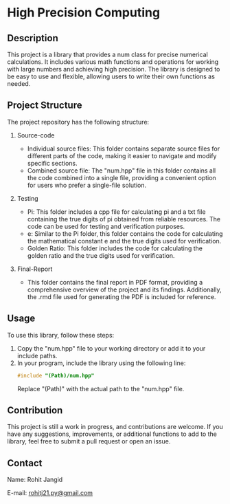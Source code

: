 # High Precision Computing

## Description

This project is a library that provides a num class for precise numerical calculations. It includes various math functions and operations for working with large numbers and achieving high precision. The library is designed to be easy to use and flexible, allowing users to write their own functions as needed. 

## Project Structure

The project repository has the following structure:

1. Source-code
   - Individual source files: This folder contains separate source files for different parts of the code, making it easier to navigate and modify specific sections.
   - Combined source file: The "num.hpp" file in this folder contains all the code combined into a single file, providing a convenient option for users who prefer a single-file solution.

2. Testing
   - Pi: This folder includes a cpp file for calculating pi and a txt file containing the true digits of pi obtained from reliable resources. The code can be used for testing and verification purposes.
   - e: Similar to the Pi folder, this folder contains the code for calculating the mathematical constant e and the true digits used for verification.
   - Golden Ratio: This folder includes the code for calculating the golden ratio and the true digits used for verification.

3. Final-Report
   - This folder contains the final report in PDF format, providing a comprehensive overview of the project and its findings. Additionally, the .rmd file used for generating the PDF is included for reference.

## Usage

To use this library, follow these steps:

1. Copy the "num.hpp" file to your working directory or add it to your include paths.
2. In your program, include the library using the following line:
   ```cpp
   #include "(Path)/num.hpp"
   ```
   Replace "(Path)" with the actual path to the "num.hpp" file.

## Contribution

This project is still a work in progress, and contributions are welcome. If you have any suggestions, improvements, or additional functions to add to the library, feel free to submit a pull request or open an issue.

## Contact
Name: Rohit Jangid

E-mail: rohitj21.py@gmail.com
